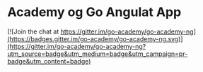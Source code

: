 # Academy og Go Angulat App

[![Join the chat at https://gitter.im/go-academy/go-academy-ng](https://badges.gitter.im/go-academy/go-academy-ng.svg)](https://gitter.im/go-academy/go-academy-ng?utm_source=badge&utm_medium=badge&utm_campaign=pr-badge&utm_content=badge)
